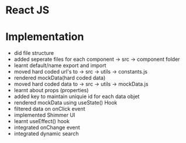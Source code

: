 # React JS

# Implementation
  - did file structure
  - added seperate files for each component -> src -> component folder
  - learnt default/name export and import
  - moved hard coded url's to -> src -> utils -> constants.js
  - rendered mockData(hard coded data)
  - moved hard coded data to -> src -> utils -> mockData.js
  - learnt about props (properties)
  - added key to maintain uniquie id for each data objet
  - rendered mockData using useState() Hook
  - filtered data on onClick event
  - implemented Shimmer UI
  - learnt useEffect() hook
  - integrated onChange event
  - integrated dynamic search